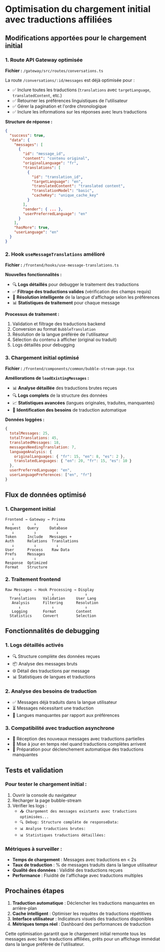 # Optimisation du chargement initial avec traductions affiliées

## Modifications apportées pour le chargement initial

### 1. Route API Gateway optimisée

**Fichier :** `/gateway/src/routes/conversations.ts`

La route `/conversations/:id/messages` est déjà optimisée pour :
- ✅ Inclure toutes les traductions (`translations` avec `targetLanguage`, `translatedContent`, etc.)
- ✅ Retourner les préférences linguistiques de l'utilisateur
- ✅ Gérer la pagination et l'ordre chronologique
- ✅ Inclure les informations sur les réponses avec leurs traductions

**Structure de réponse :**
```json
{
  "success": true,
  "data": {
    "messages": [
      {
        "id": "message_id",
        "content": "contenu original",
        "originalLanguage": "fr",
        "translations": [
          {
            "id": "translation_id",
            "targetLanguage": "en",
            "translatedContent": "translated content",
            "translationModel": "basic",
            "cacheKey": "unique_cache_key"
          }
        ],
        "sender": { ... },
        "userPreferredLanguage": "en"
      }
    ],
    "hasMore": true,
    "userLanguage": "en"
  }
}
```

### 2. Hook `useMessageTranslations` amélioré

**Fichier :** `/frontend/hooks/use-message-translations.ts`

**Nouvelles fonctionnalités :**
- 🔍 **Logs détaillés** pour debugger le traitement des traductions
- ✅ **Filtrage des traductions valides** (vérification des champs requis)
- 🎯 **Résolution intelligente** de la langue d'affichage selon les préférences
- 📊 **Statistiques de traitement** pour chaque message

**Processus de traitement :**
1. Validation et filtrage des traductions backend
2. Conversion au format `BubbleTranslation`
3. Résolution de la langue préférée de l'utilisateur
4. Sélection du contenu à afficher (original ou traduit)
5. Logs détaillés pour debugging

### 3. Chargement initial optimisé

**Fichier :** `/frontend/components/common/bubble-stream-page.tsx`

**Améliorations de `loadExistingMessages` :**
- 📊 **Analyse détaillée** des traductions brutes reçues
- 🔍 **Logs complets** de la structure des données
- 📈 **Statistiques avancées** (langues originales, traduites, manquantes)
- 🎯 **Identification des besoins** de traduction automatique

**Données loggées :**
```javascript
{
  totalMessages: 25,
  totalTranslations: 45,
  translatedMessages: 18,
  messagesNeedingTranslation: 7,
  languageAnalysis: {
    originalLanguages: { "fr": 15, "en": 8, "es": 2 },
    translatedLanguages: { "en": 20, "fr": 15, "es": 10 }
  },
  userPreferredLanguage: "en",
  userLanguagePreferences: ["en", "fr"]
}
```

## Flux de données optimisé

### 1. Chargement initial
```
Frontend → Gateway → Prisma
   ↓         ↓         ↓
Request   Query     Database
   ↓         ↓         ↓
Token     Include   Messages +
Auth      Relations  Translations
   ↓         ↓         ↓
User      Process    Raw Data
Prefs     Messages   
   ↓         ↓
Response  Optimized
Format    Structure
```

### 2. Traitement frontend
```
Raw Messages → Hook Processing → Display
      ↓              ↓              ↓
  Translations   Validation     User Lang
   Analysis      Filtering      Resolution
      ↓              ↓              ↓
   Logging       Format         Content
  Statistics     Convert        Selection
```

## Fonctionnalités de debugging

### 1. Logs détaillés activés
- 🔍 Structure complète des données reçues
- 📦 Analyse des messages bruts
- 🌐 Détail des traductions par message
- 📊 Statistiques de langues et traductions

### 2. Analyse des besoins de traduction
- ✅ Messages déjà traduits dans la langue utilisateur
- ⏳ Messages nécessitant une traduction
- 🎯 Langues manquantes par rapport aux préférences

### 3. Compatibilité avec traduction asynchrone
- 📨 Réception des nouveaux messages avec traductions partielles
- 🔄 Mise à jour en temps réel quand traductions complètes arrivent
- 🚀 Préparation pour déclenchement automatique des traductions manquantes

## Tests et validation

### Pour tester le chargement initial :
1. Ouvrir la console du navigateur
2. Recharger la page bubble-stream
3. Vérifier les logs :
   - `📥 Chargement des messages existants avec traductions optimisées...`
   - `🔍 Debug: Structure complète de responseData:`
   - `📊 Analyse traductions brutes:`
   - `📊 Statistiques traductions détaillées:`

### Métriques à surveiller :
- **Temps de chargement** : Messages avec traductions en < 2s
- **Taux de traduction** : % de messages traduits dans la langue utilisateur
- **Qualité des données** : Validité des traductions reçues
- **Performance** : Fluidité de l'affichage avec traductions multiples

## Prochaines étapes

1. **Traduction automatique** : Déclencher les traductions manquantes en arrière-plan
2. **Cache intelligent** : Optimiser les requêtes de traductions répétitives  
3. **Interface utilisateur** : Indicateurs visuels des traductions disponibles
4. **Métriques temps réel** : Dashboard des performances de traduction

Cette optimisation garantit que le chargement initial remonte tous les messages avec leurs traductions affiliées, prêts pour un affichage immédiat dans la langue préférée de l'utilisateur.
